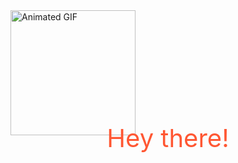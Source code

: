 <div>
    <img src="https://media.giphy.com/media/v1.Y2lkPTc5MGI3NjExZXczejc4ajRxZmRrc2ZvbW5mYzVueWppOWtkczhzcHdrN2g1cGVhNSZlcD12MV9pbnRlcm5hbF9naWZfYnlfaWQmY3Q9Zw/Ws6T5PN7wHv3cY8xy8/giphy.gif" alt="Animated GIF" height="200" />
    <p align="center" style="margin-top: -20px; font-size: 40px; color: #FF5733;">Hey there!</p>
</div>
